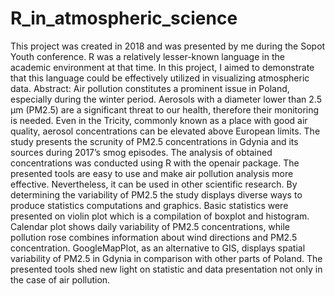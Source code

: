# R_in_atmospheric_science
This project was created in 2018 and was presented by me during the Sopot Youth conference. R was a relatively lesser-known language in the academic environment at that time. In this project, I aimed to demonstrate that this language could be effectively utilized in visualizing atmospheric data.
Abstract:
Air pollution constitutes a prominent issue in Poland, especially during the winter period.  Aerosols with a diameter lower than 2.5 µm (PM2.5) are a significant threat to our health, therefore their monitoring is needed. Even in the Tricity, commonly known as a place with good air quality, aerosol concentrations can be elevated above European limits. The study presents the scrunity of PM2.5 concentrations in Gdynia and its sources during 2017’s smog episodes. The analysis of obtained concentrations was conducted using R with the openair package. The presented tools are easy to use and make air pollution analysis more effective. Nevertheless, it can be used in other scientific research. By determining the variability of PM2.5 the study displays diverse ways to produce statistics computations and graphics. Basic statistics were presented on violin plot which is a compilation of boxplot and histogram. Calendar plot shows daily variability of  PM2.5 concentrations, while pollution rose combines information about wind directions and PM2.5 concentration. GoogleMapPlot, as an alternative to GIS, displays spatial variability of PM2.5 in Gdynia in comparison with other parts of Poland. The presented tools shed new light on statistic and data presentation not only in the case of air pollution. 

